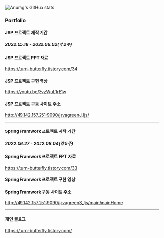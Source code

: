 <!-- 마크다운 태그
# Hi there 👋
## Hi there 👋
### Hi there 👋
#### Hi there 👋

> 들여쓰기1
>   > 들여쓰기2
>   >   > 들여쓰기3

* 들여쓰기1
  * 들여쓰기2
    * 들여쓰기3

+ 들여쓰기1
  + 들여쓰기2
    + 들여쓰기3
    
- 들여쓰기1
  - 들여쓰기2
    - 들여쓰기3    

* 들여쓰기1
  + 들여쓰기2
    - 들여쓰기3 
<pre>
<code>
```java
public class Test1 {
  public static void main(String[] args) {
    sysout.out.println("안녕하세요");
  }
}
```
</code>
</pre>

**Jisu1877/Jisu1877** is a ✨ _special_ ✨ repository because its `README.md` (this file) appears on your GitHub profile.

Here are some ideas to get you started:

- 🔭 I’m currently working on ...
- 🌱 I’m currently learning ...
- 👯 I’m looking to collaborate on ...
- 🤔 I’m looking for help with ...
- 💬 Ask me about ...
- 📫 How to reach me: ...
- 😄 Pronouns: ...
- ⚡ Fun fact: ...


<hr>
<h2>안녕하세요</h2>
<ul>
 <li>사과</li>
 <li>배</li>
 <li>바나나</li>
</ul>
<hr>

<h2>어디로 갈까요?</h2>
<p>
 <a href="http://www.naver.com">네이버</a>
 <a href="https://turn-butterfly.tistory.com">블로그</a><br>
 
 <img src="http://49.142.157.251:9090/javagreenS_ljs/data/item/220708205132_1.jpg"/>
</p>

<img src="https://img.shields.io/badge/이지수-000000?style=badge&logo=JavaScript&logoColor=F7DF1E"/>
<img src="https://img.shields.io/badge/이지수-000000?style=for-thebadge&logo=JavaScript&logoColor=F7DF1E"/>
<img src="https://img.shields.io/badge/이지수-000000?style=plastic&logo=JavaScript&logoColor=F7DF1E"/>
<img src="https://img.shields.io/badge/이지수-000000?style=flat&logo=JavaScript&logoColor=F7DF1E"/>
<img src="https://img.shields.io/badge/이지수-000000?style=flat-square&logo=Burton&logoColor=F7DF1E"/>
<img src="https://img.shields.io/badge/이지수-000000?style=social&logo=Burton&logoColor=F7DF1E"/>
 -->
<!-- 깃허브 상태(스탭-step) 등록하기  dark, radical, merko, gruvbox, tokyonight, onedark, cobalt, synthwave, highcontrast, dracula
-->
<!-- ![Anurag's GitHub stats](https://github-readme-stats.vercel.app/api?username=사용자ID&show_icons=true&theme=radical) -->
![Anurag's GitHub stats](https://github-readme-stats.vercel.app/api?username=jisu1877&show_icons=true&theme=highcontrast)

<h3>Portfolio</h3>
<h4>JSP 프로젝트 제작 기간</h4>
<h5>2022.05.18 - 2022.06.02(약 2주)</h5>
<h4>JSP 프로젝트 PPT 자료</h4>
<a href="https://turn-butterfly.tistory.com/34">https://turn-butterfly.tistory.com/34</a>
<h4>JSP 프로젝트 구현 영상</h4>
<a href="https://youtu.be/3vzWuL1rE1w">https://youtu.be/3vzWuL1rE1w</a>
<h4>JSP 프로젝트 구동 사이트 주소</h4>
<a href="http://49.142.157.251:9090/javagreenJ_ljs/">http://49.142.157.251:9090/javagreenJ_ljs/</a>
<hr>
<h4>Spring Framwork  프로젝트 제작 기간</h4>
<h5>2022.06.27 - 2022.08.04(약 5주)</h5>
<h4>Spring Framwork 프로젝트 PPT 자료</h4>
<a href="https://turn-butterfly.tistory.com/33">https://turn-butterfly.tistory.com/33</a>
<h4>Spring Framwork 프로젝트 구현 영상</h4>
<h4>Spring Framwork 구동 사이트 주소</h4>
<a href="http://49.142.157.251:9090/javagreenS_ljs/main/mainHome">http://49.142.157.251:9090/javagreenS_ljs/main/mainHome</a>
<hr>
<h4>개인 블로그</h4>
<a href="https://turn-butterfly.tistory.com/">https://turn-butterfly.tistory.com/</a>
